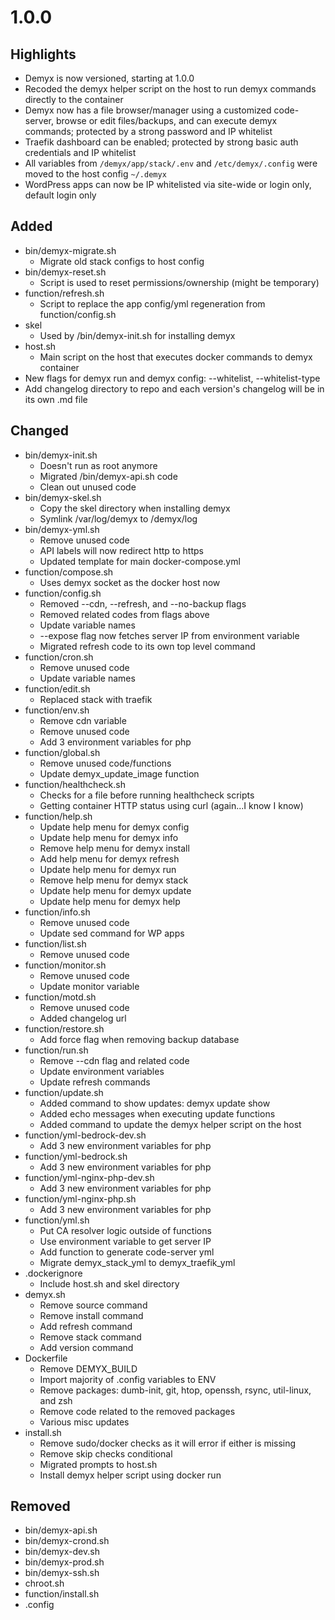 # 1.0.0
## Highlights
- Demyx is now versioned, starting at 1.0.0
- Recoded the demyx helper script on the host to run demyx commands directly to the container
- Demyx now has a file browser/manager using a customized code-server, browse or edit files/backups, and can execute demyx commands; protected by a strong password and IP whitelist
- Traefik dashboard can be enabled; protected by strong basic auth credentials and IP whitelist
- All variables from `/demyx/app/stack/.env` and `/etc/demyx/.config` were moved to the host config `~/.demyx`
- WordPress apps can now be IP whitelisted via site-wide or login only, default login only
## Added
- bin/demyx-migrate.sh 
    - Migrate old stack configs to host config
- bin/demyx-reset.sh 
    - Script is used to reset permissions/ownership (might be temporary)
- function/refresh.sh 
    - Script to replace the app config/yml regeneration from function/config.sh
- skel 
    - Used by /bin/demyx-init.sh for installing demyx
- host.sh 
    - Main script on the host that executes docker commands to demyx container
- New flags for demyx run and demyx config: --whitelist, --whitelist-type
- Add changelog directory to repo and each version's changelog will be in its own .md file
## Changed
- bin/demyx-init.sh
    - Doesn't run as root anymore
    - Migrated /bin/demyx-api.sh code
    - Clean out unused code
- bin/demyx-skel.sh
    - Copy the skel directory when installing demyx
    - Symlink /var/log/demyx to /demyx/log
- bin/demyx-yml.sh
    - Remove unused code
    - API labels will now redirect http to https
    - Updated template for main docker-compose.yml
- function/compose.sh
    - Uses demyx socket as the docker host now
- function/config.sh
    - Removed --cdn, --refresh, and --no-backup flags
    - Removed related codes from flags above
    - Update variable names
    - --expose flag now fetches server IP from environment variable
    - Migrated refresh code to its own top level command
- function/cron.sh
    - Remove unused code
    - Update variable names
- function/edit.sh
    - Replaced stack with traefik
- function/env.sh
    - Remove cdn variable
    - Remove unused code
    - Add 3 environment variables for php
- function/global.sh
    - Remove unused code/functions
    - Update demyx_update_image function
- function/healthcheck.sh
    - Checks for a file before running healthcheck scripts
    - Getting container HTTP status using curl (again...I know I know)
- function/help.sh
    - Update help menu for demyx config
    - Update help menu for demyx info
    - Remove help menu for demyx install
    - Add help menu for demyx refresh
    - Update help menu for demyx run
    - Remove help menu for demyx stack
    - Update help menu for demyx update
    - Update help menu for demyx help
- function/info.sh
    - Remove unused code
    - Update sed command for WP apps
- function/list.sh
    - Remove unused code
- function/monitor.sh
    - Remove unused code
    - Update monitor variable
- function/motd.sh
    - Remove unused code
    - Added changelog url
- function/restore.sh
    - Add force flag when removing backup database
- function/run.sh
    - Remove --cdn flag and related code
    - Update environment variables
    - Update refresh commands
- function/update.sh
    - Added command to show updates: demyx update show
    - Added echo messages when executing update functions
    - Added command to update the demyx helper script on the host
- function/yml-bedrock-dev.sh
    - Add 3 new environment variables for php
- function/yml-bedrock.sh
    - Add 3 new environment variables for php
- function/yml-nginx-php-dev.sh
    - Add 3 new environment variables for php
- function/yml-nginx-php.sh
    - Add 3 new environment variables for php
- function/yml.sh
    - Put CA resolver logic outside of functions
    - Use environment variable to get server IP
    - Add function to generate code-server yml
    - Migrate demyx_stack_yml to demyx_traefik_yml
- .dockerignore
    - Include host.sh and skel directory
- demyx.sh
    - Remove source command
    - Remove install command
    - Add refresh command
    - Remove stack command
    - Add version command
- Dockerfile
    - Remove DEMYX_BUILD
    - Import majority of .config variables to ENV
    - Remove packages: dumb-init, git, htop, openssh, rsync, util-linux, and zsh
    - Remove code related to the removed packages
    - Various misc updates
- install.sh
    - Remove sudo/docker checks as it will error if either is missing
    - Remove skip checks conditional
    - Migrated prompts to host.sh
    - Install demyx helper script using docker run
## Removed
- bin/demyx-api.sh
- bin/demyx-crond.sh
- bin/demyx-dev.sh
- bin/demyx-prod.sh
- bin/demyx-ssh.sh
- chroot.sh
- function/install.sh
- .config
